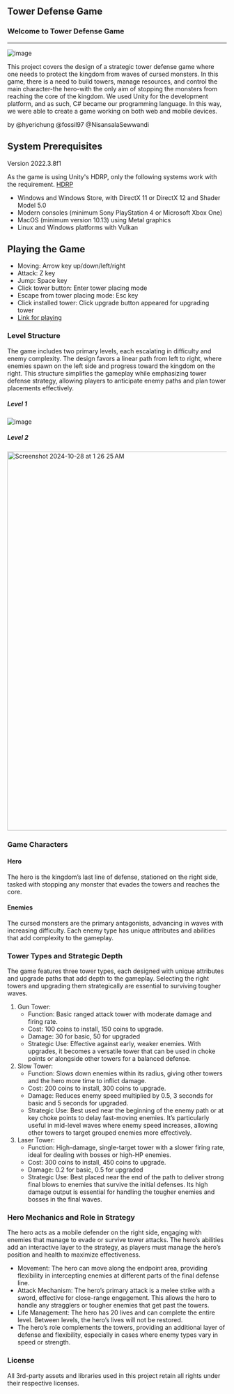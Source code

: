 <h2>Tower Defense Game</h3>

<h3>Welcome to Tower Defense Game</h3><hr>

![image](https://github.com/user-attachments/assets/478427f8-2c9e-4b58-8f25-6c6d0a5cfc71)

This project covers the design of a strategic tower defense game where one needs to protect the kingdom from waves of cursed monsters. In this game, there is a need to build towers, manage resources, and control the main character-the hero-with the only aim of stopping the monsters from reaching the core of the kingdom. We used Unity for the development platform, and as such, C# became our programming language. In this way, we were able to create a game working on both web and mobile devices. 

by @hyerichung @fossil97 @NisansalaSewwandi

## System Prerequisites
Version 2022.3.8f1

As the game is using Unity's HDRP, only the following systems work with the requirement. [HDRP](https://unity.com/how-to/getting-started-with-hdrp)
- Windows and Windows Store, with DirectX 11 or DirectX 12 and Shader Model 5.0
- Modern consoles (minimum Sony PlayStation 4 or Microsoft Xbox One)
- MacOS (minimum version 10.13) using Metal graphics
- Linux and Windows platforms with Vulkan

## Playing the Game
- Moving: Arrow key up/down/left/right
- Attack: Z key
- Jump: Space key
- Click tower button: Enter tower placing mode
- Escape from tower placing mode: Esc key
- Click installed tower: Click upgrade button appeared for upgrading tower
- [Link for playing](https://hyerichungdev.itch.io/towerdefense3d)

<h3>Level Structure</h3>
The game includes two primary levels, each escalating in difficulty and enemy complexity. The design favors a linear path from left to right, where enemies spawn on the left side and progress toward the kingdom on the right. This structure simplifies the gameplay while emphasizing tower defense strategy, allowing players to anticipate enemy paths and plan tower placements effectively.
<h5>Level 1</h5>

![image](https://github.com/user-attachments/assets/b2f5a5b9-5036-4700-985f-6cea763d7d25)

<h5>Level 2 </h5>
<img width="870" alt="Screenshot 2024-10-28 at 1 26 25 AM" src="https://github.com/user-attachments/assets/e22fcd62-4432-43df-9656-daf029fc8196">

<h3>Game Characters</h3>
<h4>Hero</h4>
The hero is the kingdom’s last line of defense, stationed on the right side, tasked with stopping any monster that evades the towers and reaches the core.

<h4>Enemies</h4>
The cursed monsters are the primary antagonists, advancing in waves with increasing difficulty. Each enemy type has unique attributes and abilities that add complexity to the gameplay.

<h3>Tower Types and Strategic Depth</h3>
The game features three tower types, each designed with unique attributes and upgrade paths that add depth to the gameplay. Selecting the right towers and upgrading them strategically are essential to surviving tougher waves.
<ol>
  <li>
    Gun Tower:
    <ul>
      <li>Function: Basic ranged attack tower with moderate damage and firing rate.</li>
      <li>Cost: 100 coins to install, 150 coins to upgrade.</li>
      <li>Damage: 30 for basic, 50 for upgraded</li>
      <li>Strategic Use: Effective against early, weaker enemies. With upgrades, it becomes a versatile tower that can be used in choke points or alongside other towers for a balanced defense.</li>
    </ul>
  </li>
  <li>Slow Tower:
    <ul>
      <li>Function: Slows down enemies within its radius, giving other towers and the hero more time to inflict damage.</li>
      <li>Cost: 200 coins to install, 300 coins to upgrade.</li>
      <li>Damage: Reduces enemy speed multiplied by 0.5, 3 seconds for basic and 5 seconds for upgraded.</li>
      <li>Strategic Use: Best used near the beginning of the enemy path or at key choke points to delay fast-moving enemies. It’s particularly useful in mid-level waves where enemy speed increases, allowing other towers to target grouped enemies more effectively.</li>
    </ul>
  </li>
  <li>
    Laser Tower:
    <ul>
      <li>Function: High-damage, single-target tower with a slower firing rate, ideal for dealing with bosses or high-HP enemies.</li>
      <li>Cost: 300 coins to install, 450 coins to upgrade.</li>
      <li>Damage: 0.2 for basic, 0.5 for upgraded</li>
      <li>Strategic Use: Best placed near the end of the path to deliver strong final blows to enemies that survive the initial defenses. Its high damage output is essential for handling the tougher enemies and bosses in the final waves.</li>
    </ul>
  </li>
</ol>

<h3>Hero Mechanics and Role in Strategy</h3>
The hero acts as a mobile defender on the right side, engaging with enemies that manage to evade or survive tower attacks. The hero’s abilities add an interactive layer to the strategy, as players must manage the hero’s position and health to maximize effectiveness.
<ul>
  <li>Movement: The hero can move along the endpoint area, providing flexibility in intercepting enemies at different parts of the final defense line.</li>
  <li>Attack Mechanism: The hero’s primary attack is a melee strike with a sword, effective for close-range engagement. This allows the hero to handle any stragglers or tougher enemies that get past the towers.</li>
  <li>Life Management: The hero has 20 lives and can complete the entire level. Between levels, the hero’s lives will not be restored.</li>
  <li>The hero’s role complements the towers, providing an additional layer of defense and flexibility, especially in cases where enemy types vary in speed or strength.</li>
</ul>

<h3>License</h3>
All 3rd-party assets and libraries used in this project retain all rights under their respective licenses.

